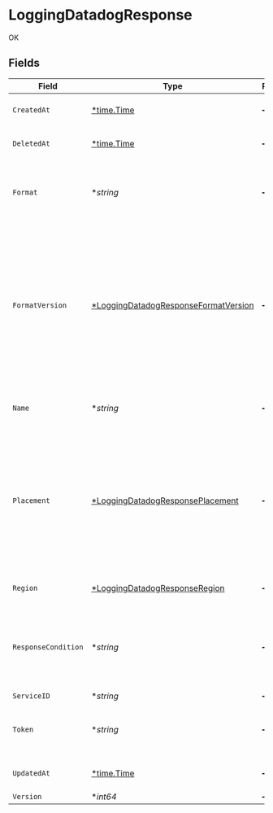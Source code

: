 # LoggingDatadogResponse

OK


## Fields

| Field                                                                                                                                                                                                                      | Type                                                                                                                                                                                                                       | Required                                                                                                                                                                                                                   | Description                                                                                                                                                                                                                | Example                                                                                                                                                                                                                    |
| -------------------------------------------------------------------------------------------------------------------------------------------------------------------------------------------------------------------------- | -------------------------------------------------------------------------------------------------------------------------------------------------------------------------------------------------------------------------- | -------------------------------------------------------------------------------------------------------------------------------------------------------------------------------------------------------------------------- | -------------------------------------------------------------------------------------------------------------------------------------------------------------------------------------------------------------------------- | -------------------------------------------------------------------------------------------------------------------------------------------------------------------------------------------------------------------------- |
| `CreatedAt`                                                                                                                                                                                                                | [*time.Time](https://pkg.go.dev/time#Time)                                                                                                                                                                                 | :heavy_minus_sign:                                                                                                                                                                                                         | Date and time in ISO 8601 format.                                                                                                                                                                                          | 2020-04-09T18:14:30Z                                                                                                                                                                                                       |
| `DeletedAt`                                                                                                                                                                                                                | [*time.Time](https://pkg.go.dev/time#Time)                                                                                                                                                                                 | :heavy_minus_sign:                                                                                                                                                                                                         | Date and time in ISO 8601 format.                                                                                                                                                                                          | 2020-04-09T18:14:30Z                                                                                                                                                                                                       |
| `Format`                                                                                                                                                                                                                   | **string*                                                                                                                                                                                                                  | :heavy_minus_sign:                                                                                                                                                                                                         | A Fastly [log format string](https://docs.fastly.com/en/guides/custom-log-formats). Must produce valid JSON that Datadog can ingest.<br/>                                                                                  |                                                                                                                                                                                                                            |
| `FormatVersion`                                                                                                                                                                                                            | [*LoggingDatadogResponseFormatVersion](../../models/shared/loggingdatadogresponseformatversion.md)                                                                                                                         | :heavy_minus_sign:                                                                                                                                                                                                         | The version of the custom logging format used for the configured endpoint. The logging call gets placed by default in `vcl_log` if `format_version` is set to `2` and in `vcl_deliver` if `format_version` is set to `1`.<br/> | 2                                                                                                                                                                                                                          |
| `Name`                                                                                                                                                                                                                     | **string*                                                                                                                                                                                                                  | :heavy_minus_sign:                                                                                                                                                                                                         | The name for the real-time logging configuration.                                                                                                                                                                          | test-log-endpoint                                                                                                                                                                                                          |
| `Placement`                                                                                                                                                                                                                | [*LoggingDatadogResponsePlacement](../../models/shared/loggingdatadogresponseplacement.md)                                                                                                                                 | :heavy_minus_sign:                                                                                                                                                                                                         | Where in the generated VCL the logging call should be placed. If not set, endpoints with `format_version` of 2 are placed in `vcl_log` and those with `format_version` of 1 are placed in `vcl_deliver`.<br/>              | null                                                                                                                                                                                                                       |
| `Region`                                                                                                                                                                                                                   | [*LoggingDatadogResponseRegion](../../models/shared/loggingdatadogresponseregion.md)                                                                                                                                       | :heavy_minus_sign:                                                                                                                                                                                                         | The region that log data will be sent to.                                                                                                                                                                                  |                                                                                                                                                                                                                            |
| `ResponseCondition`                                                                                                                                                                                                        | **string*                                                                                                                                                                                                                  | :heavy_minus_sign:                                                                                                                                                                                                         | The name of an existing condition in the configured endpoint, or leave blank to always execute.                                                                                                                            | null                                                                                                                                                                                                                       |
| `ServiceID`                                                                                                                                                                                                                | **string*                                                                                                                                                                                                                  | :heavy_minus_sign:                                                                                                                                                                                                         | N/A                                                                                                                                                                                                                        | SU1Z0isxPaozGVKXdv0eY                                                                                                                                                                                                      |
| `Token`                                                                                                                                                                                                                    | **string*                                                                                                                                                                                                                  | :heavy_minus_sign:                                                                                                                                                                                                         | The API key from your Datadog account. Required.                                                                                                                                                                           |                                                                                                                                                                                                                            |
| `UpdatedAt`                                                                                                                                                                                                                | [*time.Time](https://pkg.go.dev/time#Time)                                                                                                                                                                                 | :heavy_minus_sign:                                                                                                                                                                                                         | Date and time in ISO 8601 format.                                                                                                                                                                                          | 2020-04-09T18:14:30Z                                                                                                                                                                                                       |
| `Version`                                                                                                                                                                                                                  | **int64*                                                                                                                                                                                                                   | :heavy_minus_sign:                                                                                                                                                                                                         | N/A                                                                                                                                                                                                                        | 1                                                                                                                                                                                                                          |